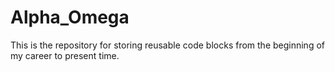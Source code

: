 # Alpha_Omega

This is the repository for storing reusable code blocks from the beginning of my career to present time. 
